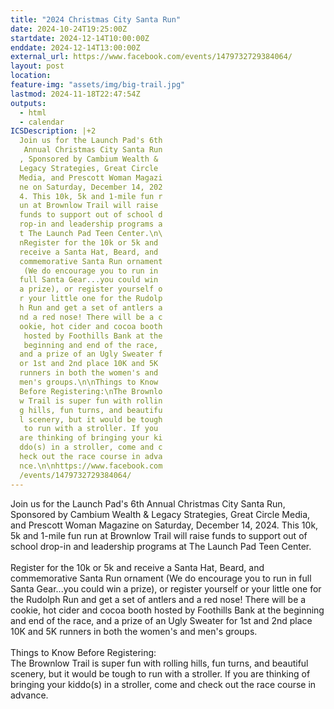 ```yaml
---
title: "2024 Christmas City Santa Run"
date: 2024-10-24T19:25:00Z
startdate: 2024-12-14T10:00:00Z
enddate: 2024-12-14T13:00:00Z
external_url: https://www.facebook.com/events/1479732729384064/
layout: post
location: 
feature-img: "assets/img/big-trail.jpg"
lastmod: 2024-11-18T22:47:54Z
outputs:
  - html
  - calendar
ICSDescription: |+2
  Join us for the Launch Pad's 6th   Annual Christmas City Santa Run  , Sponsored by Cambium Wealth &   Legacy Strategies, Great Circle   Media, and Prescott Woman Magazi  ne on Saturday, December 14, 202  4. This 10k, 5k and 1-mile fun r  un at Brownlow Trail will raise   funds to support out of school d  rop-in and leadership programs a  t The Launch Pad Teen Center.\n\  nRegister for the 10k or 5k and   receive a Santa Hat, Beard, and   commemorative Santa Run ornament   (We do encourage you to run in   full Santa Gear...you could win   a prize), or register yourself o  r your little one for the Rudolp  h Run and get a set of antlers a  nd a red nose! There will be a c  ookie, hot cider and cocoa booth   hosted by Foothills Bank at the   beginning and end of the race,   and a prize of an Ugly Sweater f  or 1st and 2nd place 10K and 5K   runners in both the women's and   men's groups.\n\nThings to Know   Before Registering:\nThe Brownlo  w Trail is super fun with rollin  g hills, fun turns, and beautifu  l scenery, but it would be tough   to run with a stroller. If you   are thinking of bringing your ki  ddo(s) in a stroller, come and c  heck out the race course in adva  nce.\n\nhttps://www.facebook.com  /events/1479732729384064/
---
```


Join us for the Launch Pad's 6th Annual Christmas City Santa Run, Sponsored by Cambium Wealth & Legacy Strategies, Great Circle Media, and Prescott Woman Magazine on Saturday, December 14, 2024. This 10k, 5k and 1-mile fun run at Brownlow Trail will raise funds to support out of school drop-in and leadership programs at The Launch Pad Teen Center.<br>
  <br>
  Register for the 10k or 5k and receive a Santa Hat, Beard, and commemorative Santa Run ornament (We do encourage you to run in full Santa Gear...you could win a prize), or register yourself or your little one for the Rudolph Run and get a set of antlers and a red nose! There will be a cookie, hot cider and cocoa booth hosted by Foothills Bank at the beginning and end of the race, and a prize of an Ugly Sweater for 1st and 2nd place 10K and 5K runners in both the women's and men's groups.<br>
  <br>
  Things to Know Before Registering&#58;<br>
  The Brownlow Trail is super fun with rolling hills, fun turns, and beautiful scenery, but it would be tough to run with a stroller. If you are thinking of bringing your kiddo(s) in a stroller, come and check out the race course in advance.<br>
  <br>
  
